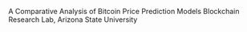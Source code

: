 A Comparative Analysis of Bitcoin Price Prediction Models
Blockchain Research Lab, Arizona State University
